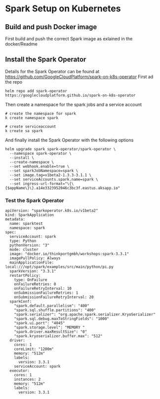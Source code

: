 # Spark Setup on Kubernetes

## Build and push Docker image

First build and push the correct Spark image as exlained in the docker/Readme

## Install the Spark Operator

Details for the Spark Operator can be found at https://github.com/GoogleCloudPlatform/spark-on-k8s-operator
First ad the repo

```
helm repo add spark-operator https://googlecloudplatform.github.io/spark-on-k8s-operator
```

Then create a namespace for the spark jobs and a service account

```
# create the namespace for spark
k create namespace spark

# create serviceaccount
k create sa spark
```

And finally install the Spark Operator with the following options

```
helm upgrade spark spark-operator/spark-operator \
  --namespace spark-operator \
  --install \
  --create-namespace \
  --set webhook.enable=true \
  --set sparkJobNamespace=spark \
  --set image.tag=v1beta2-1.3.3-3.1.1 \
  --set serviceAccounts.spark.name=spark \
  --set ingress-url-format="\{\{$appName\}\}.a14e3323952046c3bc3f.eastus.aksapp.io"
```

### Test the Spark Operator

```
apiVersion: "sparkoperator.k8s.io/v1beta2"
kind: SparkApplication
metadata:
  name: sparktest
  namespace: spark
spec:
  serviceAccount: spark
  type: Python
  pythonVersion: "3"
  mode: cluster
  image: "docker.io/thinkportgmbh/workshops:spark-3.3.1"
  imagePullPolicy: Always
  mainApplicationFile: local:///opt/spark/examples/src/main/python/pi.py
  sparkVersion: "3.3.1"
  restartPolicy:
    type: OnFailure
    onFailureRetries: 0
    onFailureRetryInterval: 10
    onSubmissionFailureRetries: 1
    onSubmissionFailureRetryInterval: 20
  sparkConf:
    "spark.default.parallelism": "400"
    "spark.sql.shuffle.partitions": "400"
    "spark.serializer": "org.apache.spark.serializer.KryoSerializer"
    "spark.sql.debug.maxToStringFields": "1000"
    "spark.ui.port": "4045"
    "spark.storage.level": "MEMORY "
    "spark.driver.maxResultSize": "0"
    "spark.kryoserializer.buffer.max": "512"
  driver:
    cores: 1
    coreLimit: "1200m"
    memory: "512m"
    labels:
      version: 3.3.1
    serviceAccount: spark
  executor:
    cores: 1
    instances: 2
    memory: "512m"
    labels:
      version: 3.3.1
```
